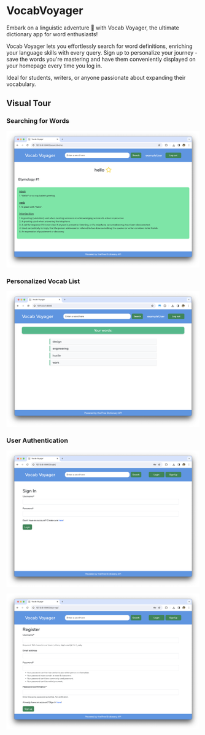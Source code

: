 # VocabVoyager

Embark on a linguistic adventure :rocket: with Vocab Voyager, the ultimate dictionary app for word enthusiasts!

Vocab Voyager lets you effortlessly search for word definitions, enriching your language skills with every query. Sign up to personalize your journey - save the words you're mastering and have them conveniently displayed on your homepage every time you log in. 

Ideal for students, writers, or anyone passionate about expanding their vocabulary.

## Visual Tour

### Searching for Words

![Search Result](assets/search-result.png)

### Personalized Vocab List

![Custom Vocabulary list](assets/word-list.png)

### User Authentication

![Login](assets/sign-in.png)

![Sign up](assets/register.png)
